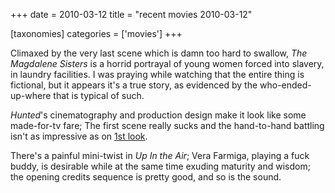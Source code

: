 +++
date = 2010-03-12
title = "recent movies 2010-03-12"

[taxonomies]
categories = ['movies']
+++

Climaxed by the very last scene which is damn too hard to swallow, *The
Magdalene Sisters* is a horrid portrayal of young women forced into
slavery, in laundry facilities. I was praying while watching that the
entire thing is fictional, but it appears it\'s a true story, as
evidenced by the who-ended-up-where that is typical of such.

*Hunted*\'s cinematography and production design make it look like some
made-for-tv fare; The first scene really sucks and the hand-to-hand
battling isn\'t as impressive as on [1st look].

There\'s a painful mini-twist in *Up In the Air*; Vera Farmiga, playing
a fuck buddy, is desirable while at the same time exuding maturity and
wisdom; the opening credits sequence is pretty good, and so is the
sound.

  [1st look]: http://movies.tshepang.net/the-hunted-2003

